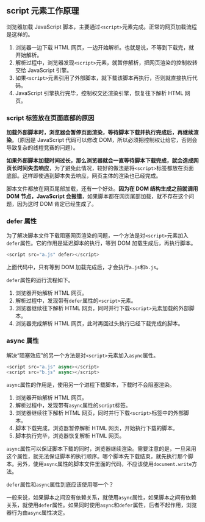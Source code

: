 
## script 元素工作原理

浏览器加载 JavaScript 脚本，主要通过`<script>`元素完成。正常的网页加载流程是这样的。

1. 浏览器一边下载 HTML 网页，一边开始解析。也就是说，不等到下载完，就开始解析。
1. 解析过程中，浏览器发现`<script>`元素，就暂停解析，把网页渲染的控制权转交给 JavaScript 引擎。
1. 如果`<script>`元素引用了外部脚本，就下载该脚本再执行，否则就直接执行代码。
1. JavaScript 引擎执行完毕，控制权交还渲染引擎，恢复往下解析 HTML 网页。


### script 标签放在页面底部的原因

**加载外部脚本时，浏览器会暂停页面渲染，等待脚本下载并执行完成后，再继续渲染**。（原因是 JavaScript 代码可以修改 DOM，所以必须把控制权让给它，否则会导致复杂的线程竞赛的问题）。

**如果外部脚本加载时间过长，那么浏览器就会一直等待脚本下载完成，就会造成网页长时间失去响应**，为了避免此情况，较好的做法是将`<script>`标签都放在页面底部。这样即使遇到脚本失去响应，网页主体的渲染也已经完成。

脚本文件都放在网页尾部加载，还有一个好处。**因为在 DOM 结构生成之前就调用 DOM 节点，JavaScript 会报错**，如果脚本都在网页尾部加载，就不存在这个问题，因为这时 DOM 肯定已经生成了。


### defer 属性

为了解决脚本文件下载阻塞网页渲染的问题，一个方法是对`<script>`元素加入`defer`属性。它的作用是延迟脚本的执行，等到 DOM 加载生成后，再执行脚本。

```javascript
<script src="a.js" defer></script>
```

上面代码中，只有等到 DOM 加载完成后，才会执行`a.js`和`b.js`。

`defer`属性的运行流程如下。

1. 浏览器开始解析 HTML 网页。
1. 解析过程中，发现带有`defer`属性的`<script>`元素。
1. 浏览器继续往下解析 HTML 网页，同时并行下载`<script>`元素加载的外部脚本。
1. 浏览器完成解析 HTML 网页，此时再回过头执行已经下载完成的脚本。


### async 属性

解决“阻塞效应”的另一个方法是对`<script>`元素加入`async`属性。

```javascript
<script src="a.js" async></script>
<script src="b.js" async></script>
```

`async`属性的作用是，使用另一个进程下载脚本，下载时不会阻塞渲染。

1. 浏览器开始解析 HTML 网页。
1. 解析过程中，发现带有`async`属性的`script`标签。
1. 浏览器继续往下解析 HTML 网页，同时并行下载`<script>`标签中的外部脚本。
1. 脚本下载完成，浏览器暂停解析 HTML 网页，开始执行下载的脚本。
1. 脚本执行完毕，浏览器恢复解析 HTML 网页。

`async`属性可以保证脚本下载的同时，浏览器继续渲染。需要注意的是，一旦采用这个属性，就无法保证脚本的执行顺序。哪个脚本先下载结束，就先执行那个脚本。另外，使用`async`属性的脚本文件里面的代码，不应该使用`document.write`方法。

`defer`属性和`async`属性到底应该使用哪一个？

一般来说，如果脚本之间没有依赖关系，就使用`async`属性，如果脚本之间有依赖关系，就使用`defer`属性。如果同时使用`async`和`defer`属性，后者不起作用，浏览器行为由`async`属性决定。
